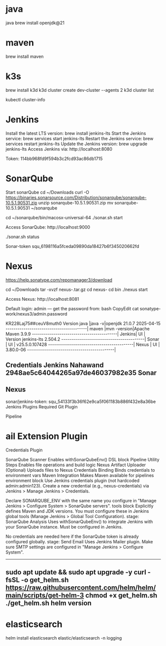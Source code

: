 # java
 java brew install openjdk@21

# maven
brew install maven

# k3s
 brew install k3d
 k3d cluster create dev-cluster --agents 2
 k3d cluster list


kubectl cluster-info

# Jenkins
Install the latest LTS version: brew install jenkins-lts
Start the Jenkins service: brew services start jenkins-lts
Restart the Jenkins service: brew services restart jenkins-lts
Update the Jenkins version: brew upgrade jenkins-lts
Access Jenkins via: http://localhost:8080

Token: 114bb968fd9f594b3c2fcd93ac86db1715

# SonarQube
Start sonarQube cd ~/Downloads curl -O https://binaries.sonarsource.com/Distribution/sonarqube/sonarqube-10.5.1.90531.zip unzip sonarqube-10.5.1.90531.zip mv sonarqube-10.5.1.90531 ~/sonarqube

cd ~/sonarqube/bin/macosx-universal-64 ./sonar.sh start

Access SonarQube: http://localhost:9000

./sonar.sh status

Sonar-token squ_6198116a5fceda09890da18427b6f345020662fd


# Nexus
https://help.sonatype.com/repomanager3/download

cd ~/Downloads tar -xvzf nexus-.tar.gz cd nexus- cd bin ./nexus start

Access Nexus: http://localhost:8081

Default login: admin — get the password from: bash CopyEdit cat sonatype-work/nexus3/admin.password

KR228Laj75##ceuV8muth0
Version
java    |java -v|openjdk 21.0.7 2025-04-15
-----------------------------------------| 
 maven  |mvn -version|Apache Maven 3.9.9 
 -------------------------------------------| 
 Jenkins| UI | Version jenkins-lts 2.504.2 
 ------------------------------------------| 
 Sonar  | UI | v25.5.0.107428 
 -------------------------------------------| 
 Nexus  | UI | 3.80.0-06 
 --------------------------------------------|

Credentials
Jenkins Nahawand 2948ae5c64044265a97de46037982e35
Sonar
---------------------------------------------
Nexus
--------------------------------------------


sonar/jenkins-token: squ_54133f3b36f62e9ca5f061183b886f432e8a36be
Jenkins Plugins Required
Git Plugin

Pipeline
# ail Extension Plugin

Credentials Plugin

SonarQube Scanner	Enables withSonarQubeEnv() DSL block Pipeline Utility Steps	Enables file operations and build logic Nexus Artifact Uploader	(Optional) Uploads files to Nexus Credentials Binding	Binds credentials to environment vars Maven Integration	Makes Maven available for pipelines
environment block
Use Jenkins credentials plugin (not hardcoded admin:admin123). Create a new credential (e.g., nexus-credentials) via Jenkins > Manage Jenkins > Credentials.

Declare SONARQUBE_ENV with the same name you configure in "Manage Jenkins > Configure System > SonarQube servers".
tools block
Explicitly defines Maven and JDK versions. You must configure these in Jenkins global tools (Manage Jenkins > Global Tool Configuration).
stage: SonarQube Analysis
Uses withSonarQubeEnv() to integrate Jenkins with your SonarQube instance. Must be configured in Jenkins.

No credentials are needed here if the SonarQube token is already configured globally.
stage: Send Email
Uses Jenkins Mailer plugin. Make sure SMTP settings are configured in "Manage Jenkins > Configure System".


---
sudo apt update && sudo apt upgrade -y
curl -fsSL -o get_helm.sh https://raw.githubusercontent.com/helm/helm/main/scripts/get-helm-3
chmod +x get_helm.sh
./get_helm.sh
helm version
---
# elasticsearch 
helm install elasticsearch elastic/elasticsearch -n logging
